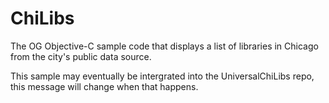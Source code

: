 # ChiLibs
The OG Objective-C sample code that displays a list of libraries in Chicago from the city's public data source.

This sample may eventually be intergrated into the UniversalChiLibs repo, this message will change when that happens.
